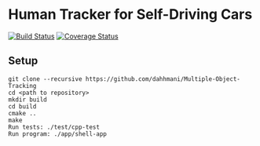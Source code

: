 # Human Tracker for Self-Driving Cars
[![Build Status](https://travis-ci.org/akhopkar01/Object-Tracking-for-Self-Driving-Cars.svg?branch=master)](https://travis-ci.org/github/akhopkar01/Object-Tracking-for-Self-Driving-Cars)
[![Coverage Status](https://coveralls.io/repos/github/akhopkar01/Object-Tracking-for-Self-Driving-Cars/badge.svg?branch=master)](https://coveralls.io/github/akhopkar01/Object-Tracking-for-Self-Driving-Cars?branch=master)
## Setup
```
git clone --recursive https://github.com/dahhmani/Multiple-Object-Tracking
cd <path to repository>
mkdir build
cd build
cmake ..
make
Run tests: ./test/cpp-test
Run program: ./app/shell-app
```
